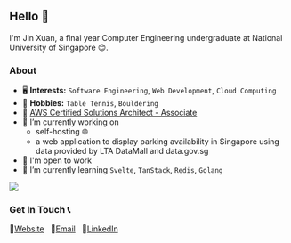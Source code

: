 ## Hello 👋

I'm Jin Xuan, a final year Computer Engineering undergraduate at National University of Singapore 😊. 

### About
- 🖥️ __Interests:__ `Software Engineering`, `Web Development`, `Cloud Computing`
- 🏓 __Hobbies:__ `Table Tennis`, `Bouldering`
- 👷 [AWS Certified Solutions Architect - Associate](https://go.jinxuanowyong.dev/w4Rr)
- 🔭 I’m currently working on
    - self-hosting 🌐
    - a web application to display parking availability in Singapore using data provided by LTA DataMall and data.gov.sg
- 💼 I'm open to work
- 📖 I’m currently learning `Svelte`, `TanStack`, `Redis`, `Golang`

![](https://komarev.com/ghpvc/?username=jinxuan-owyong)

### Get In Touch 📞
🔗[Website](https://go.jinxuanowyong.dev/xrXI) &nbsp; 📧[Email](mailto:jinxuan.owyong@gmail.com) &nbsp; 👤[LinkedIn](https://go.jinxuanowyong.dev/B8Dm)
